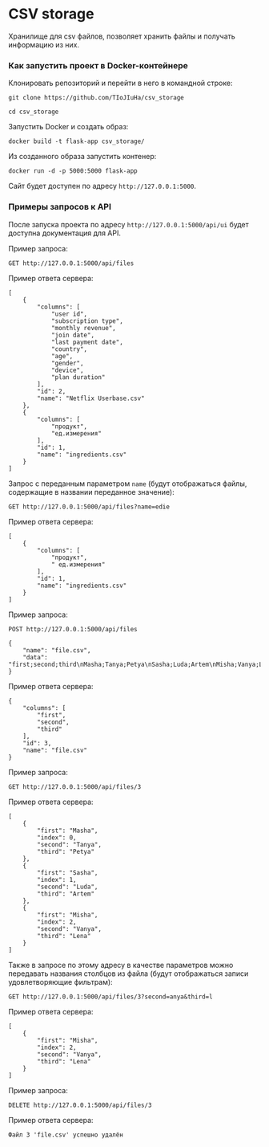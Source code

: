 # CSV storage

Хранилище для csv файлов, позволяет хранить файлы и получать информацию из них.

### Как запустить проект в Docker-контейнере

Клонировать репозиторий и перейти в него в командной строке:
```
git clone https://github.com/TIoJIuHa/csv_storage
```
```
cd csv_storage
```

Запустить Docker и создать образ:
```
docker build -t flask-app csv_storage/
```

Из созданного образа запустить контенер:
```
docker run -d -p 5000:5000 flask-app
```

Сайт будет доступен по адресу `http://127.0.0.1:5000`.

### Примеры запросов к API

После запуска проекта по адресу `http://127.0.0.1:5000/api/ui` будет доступна документация для API.

Пример запроса:
```
GET http://127.0.0.1:5000/api/files
```
Пример ответа сервера:
```
[
    {
        "columns": [
            "user id",
            "subscription type",
            "monthly revenue",
            "join date",
            "last payment date",
            "country",
            "age",
            "gender",
            "device",
            "plan duration"
        ],
        "id": 2,
        "name": "Netflix Userbase.csv"
    },
    {
        "columns": [
            "продукт",
            "ед.измерения"
        ],
        "id": 1,
        "name": "ingredients.csv"
    }
]
```

Запрос с переданным параметром `name` (будут отображаться файлы, содержащие в названии переданное значение):
```
GET http://127.0.0.1:5000/api/files?name=edie
```
Пример ответа сервера:
```
[
    {
        "columns": [
            "продукт",
            " ед.измерения"
        ],
        "id": 1,
        "name": "ingredients.csv"
    }
]
```

Пример запроса:
```
POST http://127.0.0.1:5000/api/files
```
```
{
    "name": "file.csv",
    "data": "first;second;third\nMasha;Tanya;Petya\nSasha;Luda;Artem\nMisha;Vanya;Lena"
}
```
Пример ответа сервера:
```
{
    "columns": [
        "first",
        "second",
        "third"
    ],
    "id": 3,
    "name": "file.csv"
}
```

Пример запроса:
```
GET http://127.0.0.1:5000/api/files/3
```
Пример ответа сервера:
```
[
    {
        "first": "Masha",
        "index": 0,
        "second": "Tanya",
        "third": "Petya"
    },
    {
        "first": "Sasha",
        "index": 1,
        "second": "Luda",
        "third": "Artem"
    },
    {
        "first": "Misha",
        "index": 2,
        "second": "Vanya",
        "third": "Lena"
    }
]
```
Также в запросе по этому адресу в качестве параметров можно передавать названия столбцов из файла (будут отображаться записи удовлетворяющие фильтрам):
```
GET http://127.0.0.1:5000/api/files/3?second=anya&third=l
```
Пример ответа сервера:
```
[
    {
        "first": "Misha",
        "index": 2,
        "second": "Vanya",
        "third": "Lena"
    }
]
```

Пример запроса:
```
DELETE http://127.0.0.1:5000/api/files/3
```
Пример ответа сервера:
```
Файл 3 'file.csv' успешно удалён
```